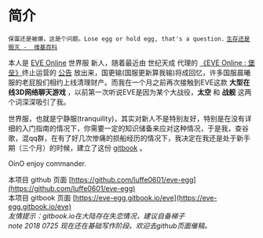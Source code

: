 # 简介

`保蛋还是被爆，这是个问题。Lose egg or hold egg, that's a question.` [`生存还是毁灭 -  维基百科`](https://zh.wikipedia.org/wiki/%E7%94%9F%E5%AD%98%E8%BF%98%E6%98%AF%E6%AF%81%E7%81%AD)  


本人是 [EVE Online](https://www.eveonline.com/) 世界服 新人，随着最近由 世纪天成 代理的 [《EVE Online : 堡垒》](https://eve.tiancity.com/)终止运营的 [公告](https://eve.tiancity.com/homepage/article/2018/07/31/55437.html)  放出来，国更输\(国服更新算我输\)将成回忆，许多国服晨曦服的老屁股们相约上线清理财产。而我在一个月之前再次接触到EVE这款 **大型在线3D网络聊天游戏** ，以前第一次听说EVE是因为某个大战役，**太空** 和 **战舰** 这两个词深深吸引了我。



世界服，也就是宁静服\(tranquility\)，其实对新人不是特别友好，特别是在没有详细的入门指南的情况下，你需要一定的知识储备来应对这种情况，于是我，查谷歌，混qq群，在有了好几次惨痛的损船经历的情况下，我决定在我还是处于新手期（三个月）的时候，建立了这份 [gitbook](https://eve-egg.gitbook.io/eve/) 。



OinO enjoy commander.

  
  


本项目 github 页面 [https://github.com/luffe0601/eve-egg](https://github.com/luffe0601/eve-egg)  
本项目 gitbook 页面 [https://eve-egg.gitbook.io/eve](https://eve-egg.gitbook.io/eve)  
_友情提示：gitbook.io在大陆存在失恋情况，建议自备梯子_  
_note 2018 0725 现在还在基础写作阶段。欢迎去github页面催稿。_

